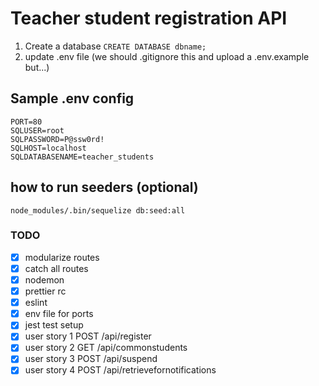 # Teacher student registration API

1. Create a database `CREATE DATABASE dbname;`
2. update .env file (we should .gitignore this and upload a .env.example but...)

## Sample .env config

```
PORT=80
SQLUSER=root
SQLPASSWORD=P@ssw0rd!
SQLHOST=localhost
SQLDATABASENAME=teacher_students
```

## how to run seeders (optional)

`node_modules/.bin/sequelize db:seed:all`

### TODO

- [x] modularize routes
- [x] catch all routes
- [x] nodemon
- [x] prettier rc
- [x] eslint
- [x] env file for ports
- [x] jest test setup
- [x] user story 1
      POST /api/register
- [x] user story 2
      GET /api/commonstudents
- [x] user story 3
      POST /api/suspend
- [x] user story 4
      POST /api/retrievefornotifications
